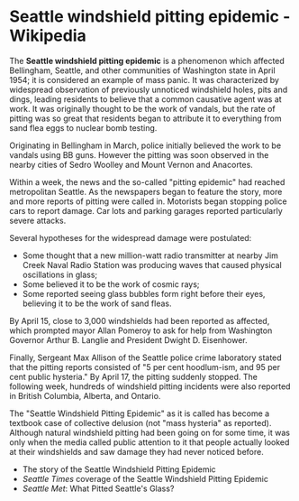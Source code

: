 # Seattle windshield pitting epidemic - Wikipedia

The **Seattle windshield pitting epidemic** is a phenomenon which affected Bellingham, Seattle, and other communities of Washington state in April 1954; it is considered an example of mass panic. It was characterized by widespread observation of previously unnoticed windshield holes, pits and dings, leading residents to believe that a common causative agent was at work. It was originally thought to be the work of vandals, but the rate of pitting was so great that residents began to attribute it to everything from sand flea eggs to nuclear bomb testing. 

Originating in Bellingham in March, police initially believed the work to be vandals using BB guns. However the pitting was soon observed in the nearby cities of Sedro Woolley and Mount Vernon and Anacortes. 

Within a week, the news and the so-called "pitting epidemic" had reached metropolitan Seattle. As the newspapers began to feature the story, more and more reports of pitting were called in. Motorists began stopping police cars to report damage. Car lots and parking garages reported particularly severe attacks. 

Several hypotheses for the widespread damage were postulated: 

* Some thought that a new million-watt radio transmitter at nearby Jim Creek Naval Radio Station was producing waves that caused physical oscillations in glass;
* Some believed it to be the work of cosmic rays;
* Some reported seeing glass bubbles form right before their eyes, believing it to be the work of sand fleas.

By April 15, close to 3,000 windshields had been reported as affected, which prompted mayor Allan Pomeroy to ask for help from Washington Governor Arthur B. Langlie and President Dwight D. Eisenhower. 

Finally, Sergeant Max Allison of the Seattle police crime laboratory stated that the pitting reports consisted of "5 per cent hoodlum-ism, and 95 per cent public hysteria." By April 17, the pitting suddenly stopped. The following week, hundreds of windshield pitting incidents were also reported in British Columbia, Alberta, and Ontario. 

The "Seattle Windshield Pitting Epidemic" as it is called has become a textbook case of collective delusion (not "mass hysteria" as reported). Although natural windshield pitting had been going on for some time, it was only when the media called public attention to it that people actually looked at their windshields and saw damage they had never noticed before. 

* The story of the Seattle Windshield Pitting Epidemic
* *Seattle Times* coverage of the Seattle Windshield Pitting Epidemic
* *Seattle Met*: What Pitted Seattle's Glass?
